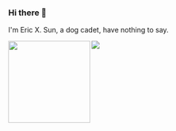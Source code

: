 ### Hi there 👋
I'm Eric X. Sun, a dog cadet, have nothing to say.

<div>
    <img height="165" align="left" src="https://github-readme-stats.vercel.app/api?username=ericxsun&theme=calm&show_icons=true" />
    <img src="https://github-readme-stats.vercel.app/api/top-langs/?username=ericxsun&hide=html,css,Tcl,Jupyter+Notebook,ruby,javascript&theme=calm&langs_count=6&layout=compact" />
</div>
